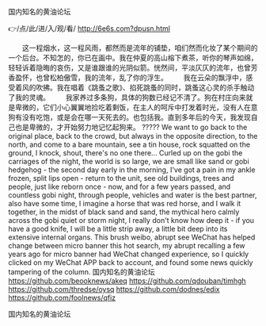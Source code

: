 
国内知名的黄油论坛




👉/点/此/进/入/观/看/ http://6e6s.com?dpusn.html




　　这一程烟水，这一程风雨，都然而是流年的铺垫，咱们然而化妆了某个期间的一个后台。不知怎的，你已在画中。我在仲夏的高山榕下煮茶，听你的琴声如绵，轻轻诉着隐晦的哀伤，又是谁跟谁的光阴似箭。恍然间，平淡仄仄的流年，也曾芳香盈怀，也曾松柏傲雪，我的流年，乱了你的浮生。
　　我在云朵的飘浮中，感受着风的吹拂。我在唱着《跳蚤之歌》、掐死跳蚤的同时，跳蚤这心灵的杀手触动了我的灵魂。
　　我家养过多条狗，具体的狗数已经记不清了。狗在村庄向来就是卑微的，它们小心翼翼地捡吃着剩饭，在主人的呵斥中打发着时光，没有人在意狗有没有吃饱，或是会在哪一天死去的。也包括我。直到多年后的今天，我发现自己也是卑微的，才开始努力地记忆起狗来。
?????
We want to go back to the original place, back to the crowd, but always in the opposite direction, to the north, and come to a bare mountain, see a tin house, rock squatted on the ground, I knock, shout, there's no one there...
Curled up on the gobi the carriages of the night, the world is so large, we are small like sand or gobi hedgehog - the second day early in the morning, I've got a pain in my ankle frozen, split lips open - return to the unit, see old buildings, trees and people, just like reborn once - now, and for a few years passed, and countless gobi night, through people, vehicles and water is the best partner, also have some time, I imagine a horse that was red horse, and I walk it together, in the midst of black sand and sand, the mythical hero calmly across the gobi quiet or storm night, I really don't know how deep it - if you have a good knife, I will be a little strip away, a little bit deep into its extensive internal organs.
This brush weibo, abrupt see WeChat has helped change between micro banner this hot search, my abrupt recalling a few years ago for micro banner had WeChat changed experience, so I quickly clicked on my WeChat APP back to account, and found some news quickly tampering of the column.
国内知名的黄油论坛 https://github.com/beooknews/akeq
https://github.com/qdouban/timhgh
https://github.com/thredse/oysq
https://github.com/dodnes/edix
https://github.com/foolnews/qfiz





国内知名的黄油论坛
